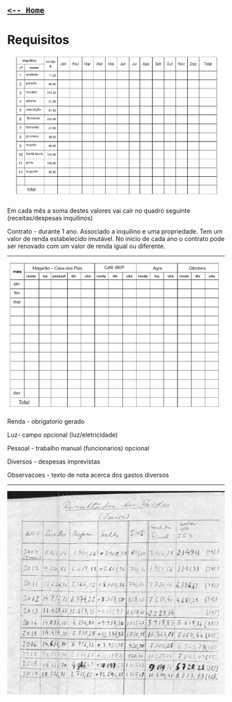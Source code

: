 ## [`<-- Home`](../HOME.md)
# Requisitos
![rendas](rendas.png)

Em cada mês a soma destes valores vai cair no quadro seguinte (receitas/despesas inquilinos)

Contrato - durante 1 ano. Associado a inquilino e uma propriedade. Tem um valor de renda estabelecido imutável. No inicio de cada ano o contrato pode ser renovado com um valor de renda igual ou diferente.

---
![propriedades](propriedades.png)

Renda - obrigatorio gerado

Luz- campo opcional (luz/eletricidade)

Pessoal - trabalho manual (funcionarios) opcional

Diversos - despesas imprevistas

Observacoes - texto de nota acerca dos gastos diversos

---
![receitas](resultadosrendas.png)